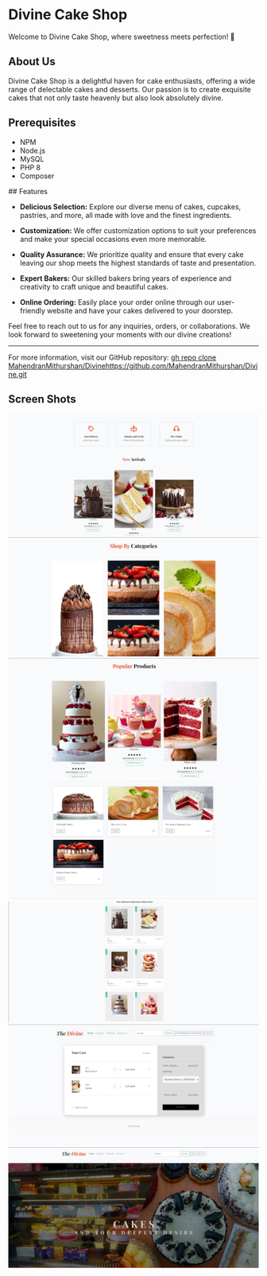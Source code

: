 # Divine Cake Shop

Welcome to Divine Cake Shop, where sweetness meets perfection! 🍰

## About Us

Divine Cake Shop is a delightful haven for cake enthusiasts, offering a wide range of delectable cakes and desserts. Our passion is to create exquisite cakes that not only taste heavenly but also look absolutely divine.


## Prerequisites
<ul>
<li>NPM</li>
<li>Node.js</li>
<li>MySQL</li>
<li>PHP 8</li>
<li>Composer</li>
</ul>
## Features


- **Delicious Selection:** Explore our diverse menu of cakes, cupcakes, pastries, and more, all made with love and the finest ingredients.

- **Customization:** We offer customization options to suit your preferences and make your special occasions even more memorable.

- **Quality Assurance:** We prioritize quality and ensure that every cake leaving our shop meets the highest standards of taste and presentation.

- **Expert Bakers:** Our skilled bakers bring years of experience and creativity to craft unique and beautiful cakes.

- **Online Ordering:** Easily place your order online through our user-friendly website and have your cakes delivered to your doorstep.

Feel free to reach out to us for any inquiries, orders, or collaborations. We look forward to sweetening your moments with our divine creations!

---

For more information, visit our GitHub repository: [gh repo clone MahendranMithurshan/Divine](https://github.com/MahendranMithurshan/Divine.git)https://github.com/MahendranMithurshan/Divine.git

## Screen Shots
![img1](https://github.com/MahendranMithurshan/Divine/blob/main/SharedScreenshot%201.jpg)
![img1](https://github.com/MahendranMithurshan/Divine/blob/main/SharedScreenshot%202.jpg)
![img1](https://github.com/MahendranMithurshan/Divine/blob/main/SharedScreenshot%203.jpg)
![img1](https://github.com/MahendranMithurshan/Divine/blob/main/SharedScreenshot%204.jpg)
![img1](https://github.com/MahendranMithurshan/Divine/blob/main/SharedScreenshot%206.jpg)
![img1](https://github.com/MahendranMithurshan/Divine/blob/main/SharedScreenshot%207.jpg)
![img1](https://github.com/MahendranMithurshan/Divine/blob/main/SharedScreenshot.jpg)



